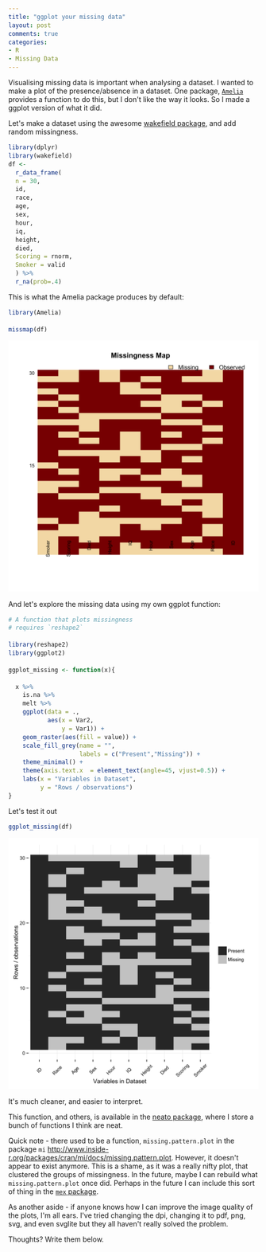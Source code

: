 ```yaml
---
title: "ggplot your missing data"
layout: post
comments: true
categories:
- R
- Missing Data
---
```





Visualising missing data is important when analysing a dataset. I wanted to make a plot of the presence/absence in a dataset. One package, [`Amelia`](https://cran.r-project.org/web/packages/Amelia/index.html) provides a function to do this, but I don't like the way it looks. So I made a ggplot version of what it did.

Let's make a dataset using the awesome [wakefield package](https://github.com/trinker/wakefield), and add random missingness.


```r
library(dplyr)
library(wakefield)
df <- 
  r_data_frame(
  n = 30,
  id,
  race,
  age,
  sex,
  hour,
  iq,
  height,
  died,
  Scoring = rnorm,
  Smoker = valid
  ) %>%
  r_na(prob=.4)
```

This is what the Amelia package produces by default:


```r
library(Amelia)

missmap(df)
```

<img src="/figure/source/2015-11-12-ggplot-missing-data/unnamed-chunk-2-1.png" title="plot of chunk unnamed-chunk-2" alt="plot of chunk unnamed-chunk-2" width="\maxwidth" />

And let's explore the missing data using my own ggplot function:


```r
# A function that plots missingness
# requires `reshape2`

library(reshape2)
library(ggplot2)

ggplot_missing <- function(x){
  
  x %>% 
    is.na %>%
    melt %>%
    ggplot(data = .,
           aes(x = Var2,
               y = Var1)) +
    geom_raster(aes(fill = value)) +
    scale_fill_grey(name = "",
                    labels = c("Present","Missing")) +
    theme_minimal() + 
    theme(axis.text.x  = element_text(angle=45, vjust=0.5)) + 
    labs(x = "Variables in Dataset",
         y = "Rows / observations")
}
```

Let's test it out 


```r
ggplot_missing(df)
```

<img src="/figure/source/2015-11-12-ggplot-missing-data/unnamed-chunk-4-1.png" title="plot of chunk unnamed-chunk-4" alt="plot of chunk unnamed-chunk-4" width="\maxwidth" />

It's much cleaner, and easier to interpret.

This function, and others, is available in the [neato package](https://github.com/tierneyn/neato), where I store a bunch of functions I think are neat.

Quick note - there used to be a function, `missing.pattern.plot` in the package `mi` http://www.inside-r.org/packages/cran/mi/docs/missing.pattern.plot. However, it doesn't appear to exist anymore. This is a shame, as it was a really nifty plot, that clustered the groups of missingness. In the future, maybe I can rebuild what `missing.pattern.plot` once did. Perhaps in the future I can include this sort of thing in the [`mex` package](https://github.com/tierneyn/mex).

As another aside - if anyone knows how I can improve the image quality of the plots, I'm all ears. I've tried changing the dpi, changing it to pdf, png, svg, and even svglite but they all haven't really solved the problem.

Thoughts? Write them below.
